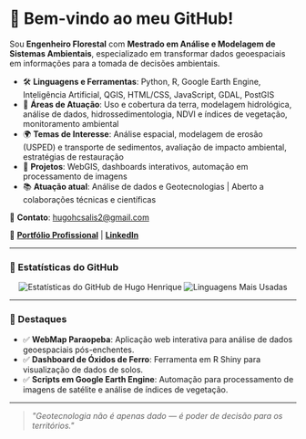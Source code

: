 # 👋 Bem-vindo ao meu GitHub!

Sou **Engenheiro Florestal** com **Mestrado em Análise e Modelagem de Sistemas Ambientais**, especializado em transformar dados geoespaciais em informações para a tomada de decisões ambientais.

- 🛠️ **Linguagens e Ferramentas**: Python, R, Google Earth Engine, Inteligência Artificial, QGIS, HTML/CSS, JavaScript, GDAL, PostGIS
- 🔬 **Áreas de Atuação**: Uso e cobertura da terra, modelagem hidrológica, análise de dados, hidrossedimentologia, NDVI e índices de vegetação, monitoramento ambiental
- 🌍 **Temas de Interesse**: Análise espacial, modelagem de erosão (USPED) e transporte de sedimentos, avaliação de impacto ambiental, estratégias de restauração
- 🚀 **Projetos**: WebGIS, dashboards interativos, automação em processamento de imagens
- 📚 **Atuação atual**: Análise de dados e Geotecnologias | Aberto a colaborações técnicas e científicas

📌 **Contato**: hugohcsalis2@gmail.com

🔗 [**Portfólio Profissional**](https://hugoh-sig.github.io/) | [**LinkedIn**](https://www.linkedin.com/in/hugo-henrique-96347615b/)

---

### 🌟 Estatísticas do GitHub

<p align="center">
  <img src="https://github-readme-stats.vercel.app/api?username=hugoh-sig&show_icons=true&theme=radical&rank_icon=github" alt="Estatísticas do GitHub de Hugo Henrique" />
  <img src="https://github-readme-stats.vercel.app/api/top-langs/?username=hugoh-sig&layout=compact&theme=radical" alt="Linguagens Mais Usadas" />
</p>

---

### 🚀 Destaques

- ✅ **WebMap Paraopeba**: Aplicação web interativa para análise de dados geoespaciais pós-enchentes.
- ✅ **Dashboard de Óxidos de Ferro**: Ferramenta em R Shiny para visualização de dados de solos.
- ✅ **Scripts em Google Earth Engine**: Automação para processamento de imagens de satélite e análise de índices de vegetação.

---

> *"Geotecnologia não é apenas dado — é poder de decisão para os territórios."*

